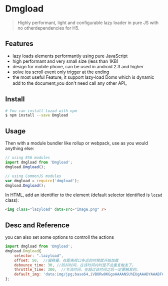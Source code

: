 # Dmgload

> Highly performant, light and configurable lazy loader in pure JS with no otherdependencies for H5.

## Features
- lazy loads elements performantly using pure JavaScript
- high performant and very small size (less than 1KB)
- design for mobile phone, can be used in android 2.3 and higher
- solve ios scroll event only trigger at the ending
- the most useful Feature, it support lazy-load Doms which is dynamic add to the document,you don't need call any other API。

## Install

```sh
# You can install lozad with npm
$ npm install --save Dmgload
```

## Usage
Then with a module bundler like rollup or webpack, use as you would anything else:

```javascript
// using ES6 modules
import dmgload from 'Dmgload';
dmgload.Dmgload();

// using CommonJS modules
var dmgload = require('dmgload');
dmgload.Dmgload();
```

In HTML, add an identifier to the element (default selector identified is `lozad` class):
```html
<img class="lazyload" data-src="image.png" />
```

## Desc and Reference
you can also set some options to controll the actions
```javascript
import dmgload from 'Dmgload';
dmgload.Dmgload{
    selector: ".lazyload",
    offset: 50,  //偏移量，在距离视口多远的时候就开始加载
    debounce_time: 30, //防抖时间，在该时间内时是不会重复触发了。
    throttle_time: 300,  //节流时间，在超过该时间之后一定要触发的。
    default_img: 'data:img/jpg;base64,iVBORw0KGgoAAAANSUhEUgAAADYAAABFCAYAAAAB8xWyAAAACXBIWXMAAAsSAAALEgHS3X78AAAAJUlEQVRoge3BMQEAAADCoPVP7WMMoAAAAAAAAAAAAAAAAAAA4AY6fQABFpNNRwAAAABJRU5ErkJggg==' // 在图片失效的时候使用的默认替代图片
};
```

